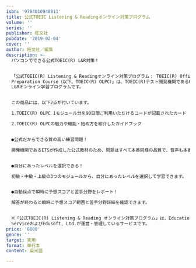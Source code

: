 ```yaml
---
isbn: '9784010948811'
title: 公式TOEIC Listening & Readingオンライン対策プログラム
volume: ''
series: ''
publisher: 旺文社
pubdate: '2019-02-04'
cover: ''
author: 旺文社／編集
description: >-
  パソコンでできる公式TOEIC(R) L&R対策！


  「公式TOEIC(R) Listening & Readingオンライン対策プログラム： TOEIC(R) Official Learning and
  Preparation Course（以下、TOEIC(R) OLPC）」は、TOEIC(R)テスト開発機関であるETSが作成した公式のTOEIC(R)
  L&Rオンライン学習プログラムです。


  この商品には、以下2点が付いています。

  1.TOEIC(R) OLPC 1モジュール分を90日間ご利用いただけるコードが記載されたカード

  2.TOEIC(R) OLPCの魅力や機能・始め方を紹介したガイドブック


  ●公式だからできる質の高い練習問題！

  開発機関であるETSが作成した公式教材のため、問題はすべて本番同様の品質で、音声も本番と同じナレーターが担当しています。


  ●自分にあったレベルを選択できる！

  初級・中級・上級の3つのモジュールから、自分にあったレベルを選択して学習できます。


  ●自動採点で瞬時に予想スコアと苦手分野をレポート！

  解答が終わると瞬時に予想スコア範囲と苦手分野詳細を確認できます。


  ※「公式TOEIC(R) Listening & Reading オンライン対策プログラム」は、Educational Testing
  ServiceおよびEdusoft, Ltd.が運営・管理しているサービスです。
price: '8800'
genre: ''
target: 実用
format: 単行本
content: 英米語

---
```

